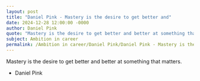 ```yaml
---
layout: post
title: "Daniel Pink - Mastery is the desire to get better and"
date: 2024-12-28 12:00:00 -0000
author: Daniel Pink
quote: "Mastery is the desire to get better and better at something that matters."
subject: Ambition in career
permalink: /Ambition in career/Daniel Pink/Daniel Pink - Mastery is the desire to get better and
---
```


Mastery is the desire to get better and better at something that matters.

- Daniel Pink
